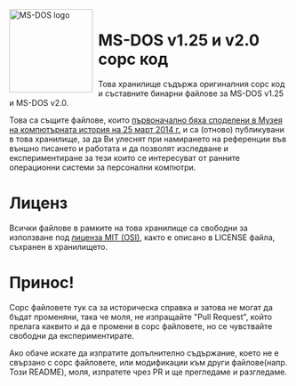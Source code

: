 <img width="150" height="150" align="left" style="float: left; margin: 0 10px 0 0;" alt="MS-DOS logo" src="https://github.com/Microsoft/MS-DOS/blob/master/msdos-logo.png">

# MS-DOS v1.25 и v2.0 сорс код
Това хранилище съдържа оригиналния сорс код и съставните бинарни файлове за MS-DOS v1.25 и MS-DOS v2.0.

Това са същите файлове, които [първоначално бяха споделени в Музея на компютърната история на 25 март 2014 г.](http://www.computerhistory.org/atchm/microsoft-ms-dos-early-source-code/) и са (отново) публикувани в това хранилище, за да Ви улеснят при намирането на референции във външно писането и работата и да позволят изследване и експериментиране за тези които се интересуват от ранните операционни системи за персонални компютри.

# Лиценз
Всички файлове в рамките на това хранилище са свободни за използване под [лиценза MIT (OSI)](https://bg.wikipedia.org/wiki/MIT_%D0%BB%D0%B8%D1%86%D0%B5%D0%BD%D0%B7), както е описано в LICENSE файла, съхранен в хранилището.

# Принос!
Сорс файловете тук са за историческа справка и затова не могат да бъдат променяни, така че моля, не изпращайте "Pull Request", който прелага каквито и да е промени в сорс файловете, но се чувствайте свободни да експериментирате.

Ако обаче искате да изпратите допълнително съдържание, което не е свързано с сорс файловете, или модификации към други файлове(напр. Този README), моля, изпратете чрез PR и ще прегледаме и разгледаме.
